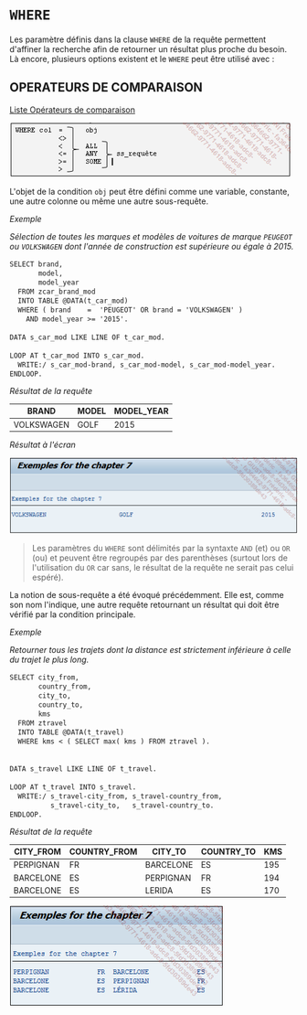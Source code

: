 # **`WHERE`**

Les paramètre définis dans la clause `WHERE` de la requête permettent d'affiner la recherche afin de retourner un résultat plus proche du besoin. Là encore, plusieurs options existent et le `WHERE` peut être utilisé avec :

## OPERATEURS DE COMPARAISON

[Liste Opérateurs de comparaison](../99_Help/03_OPERATORS.md)

![](../00_Ressources/09_21_01.png)

L'objet de la condition `obj` peut être défini comme une variable, constante, une autre colonne ou même une autre sous-requête.

_Exemple_

_Sélection de toutes les marques et modèles de voitures de marque `PEUGEOT` ou `VOLKSWAGEN` dont l'année de construction est supérieure ou égale à 2015._

```JS
SELECT brand,
       model,
       model_year
  FROM zcar_brand_mod
  INTO TABLE @DATA(t_car_mod)
  WHERE ( brand    =  'PEUGEOT' OR brand = 'VOLKSWAGEN' )
    AND model_year >= '2015'.

DATA s_car_mod LIKE LINE OF t_car_mod.

LOOP AT t_car_mod INTO s_car_mod.
  WRITE:/ s_car_mod-brand, s_car_mod-model, s_car_mod-model_year.
ENDLOOP.
```

_Résultat de la requête_

| **BRAND**  | **MODEL** | **MODEL_YEAR** |
| ---------- | --------- | -------------- |
| VOLKSWAGEN | GOLF      | 2015           |

_Résultat à l'écran_

![](../00_Ressources/09_21_02.png)

> Les paramètres du `WHERE` sont délimités par la syntaxte `AND` (et) ou `OR` (ou) et peuvent être regroupés par des parenthèses (surtout lors de l'utilisation du `OR` car sans, le résultat de la requête ne serait pas celui espéré).

La notion de sous-requête a été évoqué précédemment. Elle est, comme son nom l'indique, une autre requête retournant un résultat qui doit être vérifié par la condition principale.

_Exemple_

_Retourner tous les trajets dont la distance est strictement inférieure à celle du trajet le plus long._

```JS
SELECT city_from,
       country_from,
       city_to,
       country_to,
       kms
  FROM ztravel
  INTO TABLE @DATA(t_travel)
  WHERE kms < ( SELECT max( kms ) FROM ztravel ).


DATA s_travel LIKE LINE OF t_travel.

LOOP AT t_travel INTO s_travel.
  WRITE:/ s_travel-city_from, s_travel-country_from,
          s_travel-city_to,   s_travel-country_to.
ENDLOOP.
```

_Résultat de la requête_

| **CITY_FROM** | **COUNTRY_FROM** | **CITY_TO** | **COUNTRY_TO** | **KMS** |
| ------------- | ---------------- | ----------- | -------------- | ------- |
| PERPIGNAN     | FR               | BARCELONE   | ES             | 195     |
| BARCELONE     | ES               | PERPIGNAN   | FR             | 194     |
| BARCELONE     | ES               | LERIDA      | ES             | 170     |

![](../00_Ressources/09_21_03.png)
